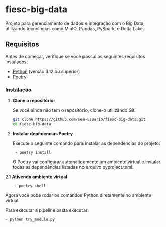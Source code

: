 # fiesc-big-data

Projeto para gerenciamento de dados e integração com o Big Data, utilizando tecnologias como MinIO, Pandas, PySpark, e Delta Lake.

## Requisitos

Antes de começar, verifique se você possui os seguintes requisitos instalados:

- [Python](https://www.python.org/downloads/) (versão 3.12 ou superior)
- [Poetry](https://python-poetry.org/docs/#installation)

### Instalação

1. **Clone o repositório:**

   Se você ainda não tem o repositório, clone-o utilizando Git:

   ```bash
   git clone https://github.com/seu-usuario/fiesc-big-data.git
   cd fiesc-big-data

2. **Instalar depêdencias Poetry**

    Execute o seguinte comando para instalar as dependências do projeto:

        - poetry install
    
    O Poetry vai configurar automaticamente um ambiente virtual e instalar todas as dependências listadas no arquivo pyproject.toml.

2.1 **Ativendo ambiente virtual**

        - poetry shell


Agora você pode rodar os comandos Python diretamente no ambiente virtual.

Para executar a pipeline basta executar:

    - python try_module.py 



